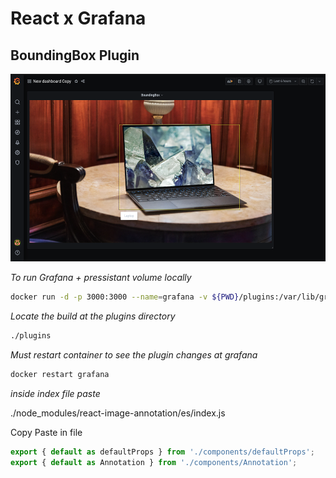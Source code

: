 # React x Grafana

## BoundingBox Plugin

<img src="./sample/example.png" height="300">

_To run Grafana + pressistant volume locally_

```bash
docker run -d -p 3000:3000 --name=grafana -v ${PWD}/plugins:/var/lib/grafana/plugins grafana/grafana
```

_Locate the build at the plugins directory_

```bash
./plugins
```

_Must restart container to see the plugin changes at grafana_

```bash
docker restart grafana
```

_inside index file paste_

./node_modules/react-image-annotation/es/index.js

Copy Paste in file 

```javascript
export { default as defaultProps } from './components/defaultProps';
export { default as Annotation } from './components/Annotation';
```

